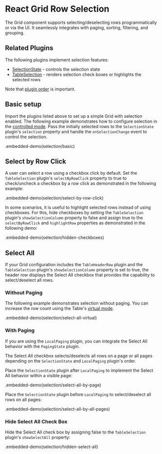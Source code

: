 # React Grid Row Selection

The Grid component supports selecting/deselecting rows programmatically or via the UI. It seamlessly integrates with paging, sorting, filtering, and grouping.

## Related Plugins

The following plugins implement selection features:

- [SelectionState](../reference/selection-state.md) - controls the selection state
- [TableSelection](../reference/table-selection.md) - renders selection check boxes or highlights the selected rows

Note that [plugin order](./plugin-overview.md#plugin-order) is important.

## Basic setup

Import the plugins listed above to set up a simple Grid with selection enabled. The following example demonstrates how to configure selection in the [controlled mode](controlled-and-uncontrolled-modes.md). Pass the initially selected rows to the `SelectionState` plugin's `selection` property and handle the `onSelectionChange` event to control the selection.

.embedded-demo(selection/basic)

## Select by Row Click

A user can select a row using a checkbox click by default. Set the `TableSelection` plugin's `selectByRowClick` property to true to check/uncheck a checkbox by a row click as demonstrated in the following example:

.embedded-demo(selection/select-by-row-click)

In some scenarios, it is useful to highlight selected rows instead of using checkboxes. For this, hide checkboxes by setting the `TableSelection` plugin's `showSelectionColumn` property to false and assign true to the `selectByRowClick` and `highlightRow` properties as demonstrated in the following demo:

.embedded-demo(selection/hidden-checkboxes)

## Select All

If your Grid configuration includes the `TableHeaderRow` plugin and the `TableSelection` plugin's `showSelectionColumn` property is set to true, the header row displays the Select All checkbox that provides the capability to select/deselect all rows.

### Without Paging

The following example demonstrates selection without paging. You can increase the row count using the Table's [virtual mode](virtual-scrolling.md).

.embedded-demo(selection/select-all-virtual)

### With Paging

If you are using the `LocalPaging` plugin, you can integrate the Select All behavior with the `PagingState` plugin.

The Select All checkbox selects/deselects all rows on a page or all pages depending on the `SelectionState` and `LocalPaging` plugin's order.

Place the `SelectionState` plugin after `LocalPaging` to implement the Select All behavior within a visible page:

.embedded-demo(selection/select-all-by-page)

Place the `SelectionState` plugin before `LocalPaging` to select/deselect all rows on all pages:

.embedded-demo(selection/select-all-by-all-pages)

### Hide Select All Check Box

Hide the Select All check box by assigning false to the `TableSelection` plugin's `showSelectAll` property:

.embedded-demo(selection/hidden-select-all)
